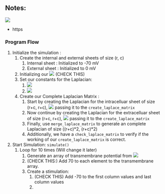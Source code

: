 Notes:
------
<img src="https://render.githubusercontent.com/render/math?math=e^{i \pi} = -1">

- https

### Program Flow

1. Initialize the simulation :
   1. Create the internal and external sheets of size (r, c)
      1. Internal sheet : Initialized to -70 mV
      2. External sheet : Initialized to   0 mV
   2. Initializing our <img src="https://render.githubusercontent.com/render/math?math=\Delta x = 0.01"> (CHECK THIS)
   3. Set our constants for the Laplacian:
      1. <img src="https://render.githubusercontent.com/render/math?math=\sigma_{i} = 1/{\Delta x^2}"> 
      2. <img src="https://render.githubusercontent.com/render/math?math=\sigma_{e} = -1/{\Delta x^2}"> 
   4. Create our Complete Laplacian Matrix :
      1. Start by creating the Laplacian for the intracelluar sheet of size (r+c, r+c), <img src="https://render.githubusercontent.com/render/math?math=\nabla_{i}"> passing it to the `create_laplace_matrix`
      2. Now continue by creating the Laplacian for the extracelluar sheet of size (r+c, r+c), <img src="https://render.githubusercontent.com/render/math?math=\nabla_{e}"> passing it to the `create_laplace_matrix`
      3. Finally, use `merge_laplace_matrix` to generate an complete Laplacian of size ((r+c)*2, (r+c)*2) 
         <!-- <img src="https://render.githubusercontent.com/render/math?math=$ \begin{bmatrix}Li & 0\\0 & Le\end{bmatrix} $"> -->
      4. Additionally, we have a `check_laplace_matrix` to verify if the working of our `create_laplace_matrix` is correct.
2. Start Simulation: `simulate()`
   1. Loop for 10 times (Will change it later)
      1. Generate an array of transmembrane potential from <img src="https://render.githubusercontent.com/render/math?math=V_i - V_e"> 
      2. (CHECK THIS:) Add 70 to each element to the transmembrane array.
      3. Create a stimulation:
         1. (CHECK THIS) Add -70 to the first column values and last column values 
         2.  


